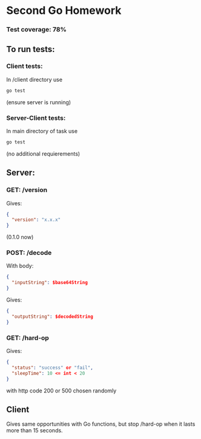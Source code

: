 # Second Go Homework
### Test coverage: 78%

## To run tests:
### Client tests:
In  /client directory use 
```bash
go test
```
(ensure server is running)
### Server-Client tests:
In main directory of task use
```bash
go test
```
(no additional requierements)

## Server:

### GET: /version
Gives:
```json
{
  "version": "x.x.x"
}
```
(0.1.0 now)

### POST: /decode
With body:
```json
{
  "inputString": $base64String
}
```
Gives:
```json
{
  "outputString": $decodedString
}
```
### GET: /hard-op
Gives:
```json
{
  "status": "success" or "fail",
  "sleepTime": 10 <= int < 20
}
```
with http code 200 or 500 chosen randomly

## Client
Gives same opportunities with Go functions, but stop /hard-op when it lasts more than 15 seconds.